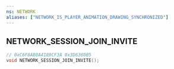 ```yaml
---
ns: NETWORK
aliases: ["NETWORK_IS_PLAYER_ANIMATION_DRAWING_SYNCHRONIZED"]
---
```

## NETWORK_SESSION_JOIN_INVITE

```c
// 0xC6F8AB8A4189CF3A 0x3D6360B5
void NETWORK_SESSION_JOIN_INVITE();
```


